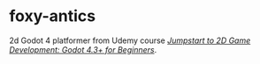 # foxy-antics

2d Godot 4 platformer from Udemy course [*Jumpstart to 2D Game Development: Godot 4.3+ for Beginners*](https://www.udemy.com/course/jumpstart-to-2d-game-development-godot-4-for-beginners).
